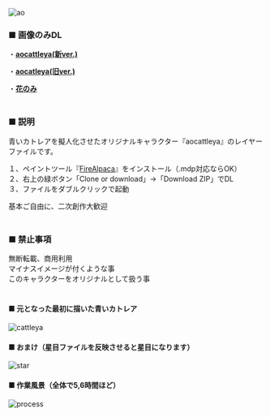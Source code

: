 ![ao](https://user-images.githubusercontent.com/39142850/45791472-c8023580-bcc4-11e8-8e76-d89aab979d98.jpg)  

### ■ 画像のみDL

・[**aocattleya(新ver.)**](https://raw.githubusercontent.com/aocattleya/illustration_aocattleya/master/aocattleya.png)

・[**aocatleya(旧ver.)**](https://raw.githubusercontent.com/aocattleya/illustration_aocattleya/master/aocattleya%EF%BC%88%E6%97%A7ver.%EF%BC%89.png)

・[**花のみ**](https://raw.githubusercontent.com/aocattleya/illustration_aocattleya/master/cattleya.jpg)  
　  

### ■ 説明

青いカトレアを擬人化させたオリジナルキャラクター『aocattleya』のレイヤーファイルです。  

１、ペイントツール『[FireAlpaca](https://firealpaca.com/ja/)』をインストール（.mdp対応ならOK）  
２、右上の緑ボタン「Clone or download」→「Download ZIP」でDL  
３、ファイルをダブルクリックで起動  

基本ご自由に、二次創作大歓迎  
　  

### ■ 禁止事項

無断転載、商用利用  
マイナスイメージが付くような事  
このキャラクターをオリジナルとして扱う事  
　  

#### ■ 元となった最初に描いた青いカトレア  
![cattleya](https://user-images.githubusercontent.com/39142850/45794648-7b255b80-bcd2-11e8-89f9-c9316a23ad76.jpg)

#### ■ おまけ（星目ファイルを反映させると星目になります）  
![star](https://user-images.githubusercontent.com/39142850/45794872-af4d4c00-bcd3-11e8-8cff-7be869bb54ba.jpg)

#### ■ 作業風景（全体で5,6時間ほど）  
![process](https://user-images.githubusercontent.com/39142850/45794702-dd7e5c00-bcd2-11e8-96a1-2530eb0adaaf.jpg)


